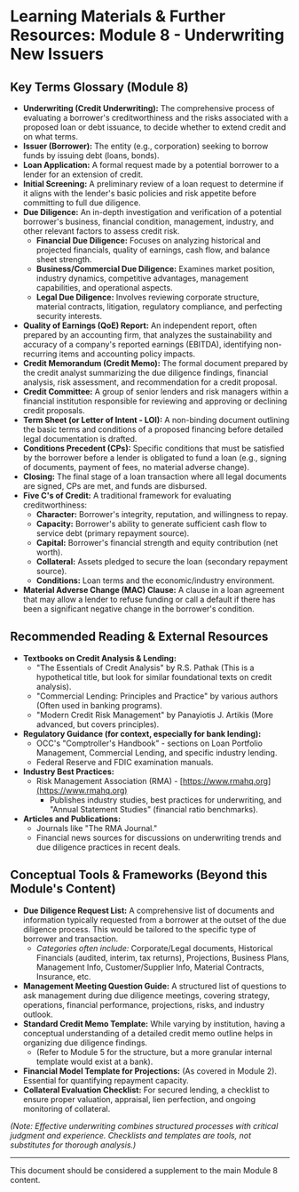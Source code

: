 # Learning Materials & Further Resources: Module 8 - Underwriting New Issuers

## Key Terms Glossary (Module 8)

*   **Underwriting (Credit Underwriting):** The comprehensive process of evaluating a borrower's creditworthiness and the risks associated with a proposed loan or debt issuance, to decide whether to extend credit and on what terms.
*   **Issuer (Borrower):** The entity (e.g., corporation) seeking to borrow funds by issuing debt (loans, bonds).
*   **Loan Application:** A formal request made by a potential borrower to a lender for an extension of credit.
*   **Initial Screening:** A preliminary review of a loan request to determine if it aligns with the lender's basic policies and risk appetite before committing to full due diligence.
*   **Due Diligence:** An in-depth investigation and verification of a potential borrower's business, financial condition, management, industry, and other relevant factors to assess credit risk.
    *   **Financial Due Diligence:** Focuses on analyzing historical and projected financials, quality of earnings, cash flow, and balance sheet strength.
    *   **Business/Commercial Due Diligence:** Examines market position, industry dynamics, competitive advantages, management capabilities, and operational aspects.
    *   **Legal Due Diligence:** Involves reviewing corporate structure, material contracts, litigation, regulatory compliance, and perfecting security interests.
*   **Quality of Earnings (QoE) Report:** An independent report, often prepared by an accounting firm, that analyzes the sustainability and accuracy of a company's reported earnings (EBITDA), identifying non-recurring items and accounting policy impacts.
*   **Credit Memorandum (Credit Memo):** The formal document prepared by the credit analyst summarizing the due diligence findings, financial analysis, risk assessment, and recommendation for a credit proposal.
*   **Credit Committee:** A group of senior lenders and risk managers within a financial institution responsible for reviewing and approving or declining credit proposals.
*   **Term Sheet (or Letter of Intent - LOI):** A non-binding document outlining the basic terms and conditions of a proposed financing before detailed legal documentation is drafted.
*   **Conditions Precedent (CPs):** Specific conditions that must be satisfied by the borrower before a lender is obligated to fund a loan (e.g., signing of documents, payment of fees, no material adverse change).
*   **Closing:** The final stage of a loan transaction where all legal documents are signed, CPs are met, and funds are disbursed.
*   **Five C's of Credit:** A traditional framework for evaluating creditworthiness:
    *   **Character:** Borrower's integrity, reputation, and willingness to repay.
    *   **Capacity:** Borrower's ability to generate sufficient cash flow to service debt (primary repayment source).
    *   **Capital:** Borrower's financial strength and equity contribution (net worth).
    *   **Collateral:** Assets pledged to secure the loan (secondary repayment source).
    *   **Conditions:** Loan terms and the economic/industry environment.
*   **Material Adverse Change (MAC) Clause:** A clause in a loan agreement that may allow a lender to refuse funding or call a default if there has been a significant negative change in the borrower's condition.

## Recommended Reading & External Resources

*   **Textbooks on Credit Analysis & Lending:**
    *   "The Essentials of Credit Analysis" by R.S. Pathak (This is a hypothetical title, but look for similar foundational texts on credit analysis).
    *   "Commercial Lending: Principles and Practice" by various authors (Often used in banking programs).
    *   "Modern Credit Risk Management" by Panayiotis  J.  Artikis (More advanced, but covers principles).
*   **Regulatory Guidance (for context, especially for bank lending):**
    *   OCC's "Comptroller's Handbook" - sections on Loan Portfolio Management, Commercial Lending, and specific industry lending.
    *   Federal Reserve and FDIC examination manuals.
*   **Industry Best Practices:**
    *   Risk Management Association (RMA) - [https://www.rmahq.org](https://www.rmahq.org)
        *   Publishes industry studies, best practices for underwriting, and "Annual Statement Studies" (financial ratio benchmarks).
*   **Articles and Publications:**
    *   Journals like "The RMA Journal."
    *   Financial news sources for discussions on underwriting trends and due diligence practices in recent deals.

## Conceptual Tools & Frameworks (Beyond this Module's Content)

*   **Due Diligence Request List:** A comprehensive list of documents and information typically requested from a borrower at the outset of the due diligence process. This would be tailored to the specific type of borrower and transaction.
    *   *Categories often include:* Corporate/Legal documents, Historical Financials (audited, interim, tax returns), Projections, Business Plans, Management Info, Customer/Supplier Info, Material Contracts, Insurance, etc.
*   **Management Meeting Question Guide:** A structured list of questions to ask management during due diligence meetings, covering strategy, operations, financial performance, projections, risks, and industry outlook.
*   **Standard Credit Memo Template:** While varying by institution, having a conceptual understanding of a detailed credit memo outline helps in organizing due diligence findings.
    *   (Refer to Module 5 for the structure, but a more granular internal template would exist at a bank).
*   **Financial Model Template for Projections:** (As covered in Module 2). Essential for quantifying repayment capacity.
*   **Collateral Evaluation Checklist:** For secured lending, a checklist to ensure proper valuation, appraisal, lien perfection, and ongoing monitoring of collateral.

*(Note: Effective underwriting combines structured processes with critical judgment and experience. Checklists and templates are tools, not substitutes for thorough analysis.)*

---
This document should be considered a supplement to the main Module 8 content.
